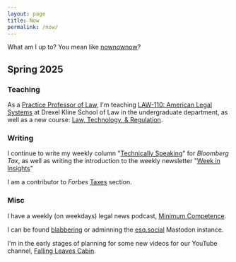 ```yaml
---
layout: page
title: Now
permalink: /now/
---
```

What am I up to? You mean like [nownownow](https://nownownow.com/about "NowNowNow.com")?

## **Spring 2025**

### Teaching

As a [Practice Professor of Law,](https://drexel.edu/law/academics/undergraduate-law-program/blog/2025/February/faculty-spotlight-andrew-leahey/) I'm teaching [LAW-110: American Legal Systems](/assets/syllabi/s25-law110.pdf) at Drexel Kline School of Law in the undergraduate department, as well as a new course: [Law, Technology, &amp; Regulation](/assets/syllabi/s25-ltr-v1.pdf).

### Writing

I continue to write my weekly column "[Technically Speaking](https://news.bloombergtax.com/tax-insights-and-commentary/search?query=%22andrew%20leahey)" for *Bloomberg Tax*, as well as writing the introduction to the weekly newsletter "[Week in Insights](https://news.bloombergtax.com/tax-insights-and-commentary/search?query=%22Andrew%20leahey%22%20%22week%20in%20insights%22%0A)"

I am a contributor to *Forbes* [Taxes](https://www.forbes.com/taxes/) section.

### Misc

I have a weekly (on weekdays) legal news podcast, [Minimum Competence](https://www.minimumcomp.com). 

I can be found [blabbering](https://esq.social/@andrew) or adminning the [esq.social](https://esq.social) Mastodon instance. 

I'm in the early stages of planning for some new videos for our YouTube channel, [Falling Leaves Cabin](http://fallingleavescabin.com).
